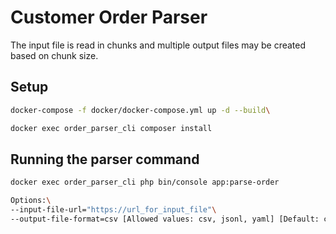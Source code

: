 Customer Order Parser
=================

The input file is read in chunks and multiple output files may be created based on chunk size.

Setup
---------

```bash
docker-compose -f docker/docker-compose.yml up -d --build\

docker exec order_parser_cli composer install
```

Running the parser command
------------------------

```bash
docker exec order_parser_cli php bin/console app:parse-order

Options:\
--input-file-url="https://url_for_input_file"\
--output-file-format=csv [Allowed values: csv, jsonl, yaml] [Default: csv]
```